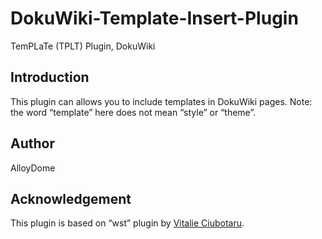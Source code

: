 # DokuWiki-Template-Insert-Plugin
TemPLaTe (TPLT) Plugin, DokuWiki

## Introduction
This plugin can allows you to include templates in DokuWiki pages. Note: the word “template” here does not mean “style” or “theme”.

## Author
AlloyDome

## Acknowledgement
This plugin is based on “wst” plugin by [Vitalie Ciubotaru](vitalie@ciubotaru.tk).
